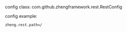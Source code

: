 config class: com.github.zhengframework.rest.RestConfig

config example:
```
zheng.rest.path=/
```


